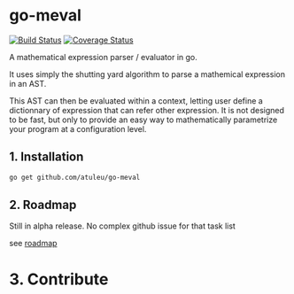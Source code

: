 go-meval
========

[![Build Status](https://drone.io/github.com/atuleu/go-meval/status.png)](https://drone.io/github.com/atuleu/go-meval/latest) 
[![Coverage Status](https://coveralls.io/repos/atuleu/go-meval/badge.png?branch=master)](https://coveralls.io/r/atuleu/go-meval?branch=master)


A mathematical expression  parser / evaluator in go.


It uses simply the shutting yard algorithm to parse a mathemical expression in an AST.

This AST can then be evaluated within a context, letting user define a dictionnary of expression that can refer other expression. It is not designed to be fast, but only to provide an easy way to mathematically parametrize your program at a configuration level.

## 1. Installation

```bash
go get github.com/atuleu/go-meval
```

## 2. Roadmap

Still in alpha release. No complex github issue for that task list

see [roadmap](ROADMAP.md)

# 3. Contribute 
